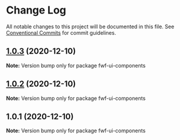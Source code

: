 # Change Log

All notable changes to this project will be documented in this file.
See [Conventional Commits](https://conventionalcommits.org) for commit guidelines.

## [1.0.3](http:///fwf-ui-components/compare/v1.0.2...v1.0.3) (2020-12-10)

**Note:** Version bump only for package fwf-ui-components





## [1.0.2](http:///fwf-ui-components/compare/v1.0.1...v1.0.2) (2020-12-10)

**Note:** Version bump only for package fwf-ui-components





## 1.0.1 (2020-12-10)

**Note:** Version bump only for package fwf-ui-components
